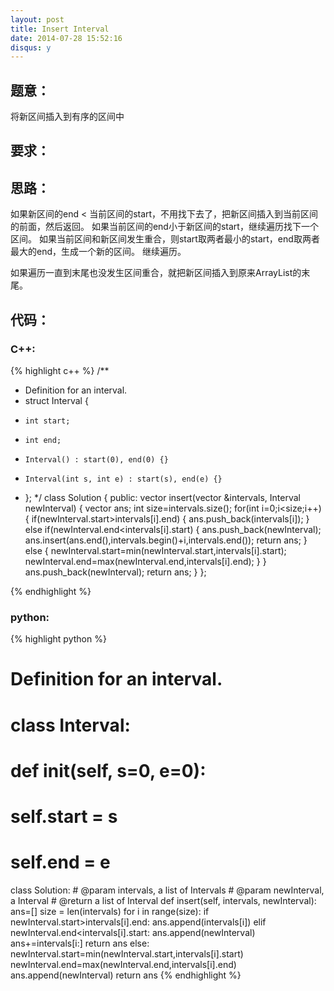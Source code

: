 ```yaml
---
layout: post
title: Insert Interval
date: 2014-07-28 15:52:16
disqus: y
---
```


## 题意：
将新区间插入到有序的区间中

## 要求：


## 思路：
如果新区间的end < 当前区间的start，不用找下去了，把新区间插入到当前区间的前面，然后返回。
如果当前区间的end小于新区间的start，继续遍历找下一个区间。
如果当前区间和新区间发生重合，则start取两者最小的start，end取两者最大的end，生成一个新的区间。
继续遍历。

如果遍历一直到末尾也没发生区间重合，就把新区间插入到原来ArrayList的末尾。

## 代码：

### C++:

{% highlight c++ %}
/**
 * Definition for an interval.
 * struct Interval {
 *     int start;
 *     int end;
 *     Interval() : start(0), end(0) {}
 *     Interval(int s, int e) : start(s), end(e) {}
 * };
 */
class Solution {
public:
    vector<Interval> insert(vector<Interval> &intervals, Interval newInterval) {
        vector<Interval> ans;
        int size=intervals.size();
        for(int i=0;i<size;i++)
        {
            if(newInterval.start>intervals[i].end)
            {
                ans.push_back(intervals[i]);
            }
            else if(newInterval.end<intervals[i].start)
            {
                ans.push_back(newInterval);
                ans.insert(ans.end(),intervals.begin()+i,intervals.end());
                return ans;
            }
            else
            {
                newInterval.start=min(newInterval.start,intervals[i].start);
                newInterval.end=max(newInterval.end,intervals[i].end);
            }
        }
        ans.push_back(newInterval);
        return ans;
    }
};


 {% endhighlight %}
### python:

{% highlight python %}

# Definition for an interval.
# class Interval:
#     def __init__(self, s=0, e=0):
#         self.start = s
#         self.end = e

class Solution:
    # @param intervals, a list of Intervals
    # @param newInterval, a Interval
    # @return a list of Interval
    def insert(self, intervals, newInterval):
        ans=[]
        size = len(intervals)
        for i in range(size):
            if newInterval.start>intervals[i].end:
                ans.append(intervals[i])
            elif newInterval.end<intervals[i].start:
                ans.append(newInterval)
                ans+=intervals[i:]
                return ans
            else:
                newInterval.start=min(newInterval.start,intervals[i].start)
                newInterval.end=max(newInterval.end,intervals[i].end)
        ans.append(newInterval)
        return ans
 {% endhighlight %}
